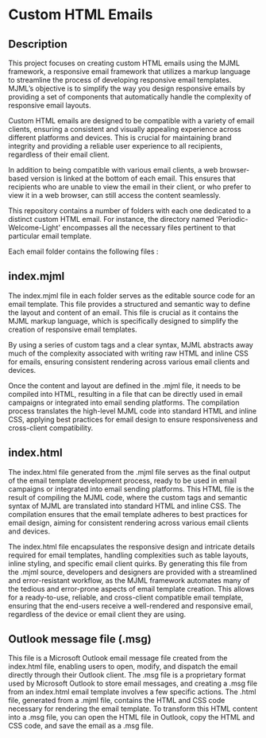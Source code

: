 # Custom HTML Emails

## Description

This project focuses on creating custom HTML emails using the MJML framework, a responsive email framework that utilizes a markup language to streamline the process of developing responsive email templates. MJML’s objective is to simplify the way you design responsive emails by providing a set of components that automatically handle the complexity of responsive email layouts.

Custom HTML emails are designed to be compatible with a variety of email clients, ensuring a consistent and visually appealing experience across different platforms and devices. This is crucial for maintaining brand integrity and providing a reliable user experience to all recipients, regardless of their email client.

In addition to being compatible with various email clients, a web browser-based version is linked at the bottom of each email. This ensures that recipients who are unable to view the email in their client, or who prefer to view it in a web browser, can still access the content seamlessly.

This repository contains a number of folders with each one dedicated to a distinct custom HTML email. For instance, the directory named 'Periodic-Welcome-Light' encompasses all the necessary files pertinent to that particular email template.

Each email folder contains the following files :

## index.mjml

The index.mjml file in each folder serves as the editable source code for an email template. This file provides a structured and semantic way to define the layout and content of an email. This file is crucial as it contains the MJML markup language, which is specifically designed to simplify the creation of responsive email templates. 

By using a series of custom tags and a clear syntax, MJML abstracts away much of the complexity associated with writing raw HTML and inline CSS for emails, ensuring consistent rendering across various email clients and devices.

Once the content and layout are defined in the .mjml file, it needs to be compiled into HTML, resulting in a file that can be directly used in email campaigns or integrated into email sending platforms. The compilation process translates the high-level MJML code into standard HTML and inline CSS, applying best practices for email design to ensure responsiveness and cross-client compatibility. 

## index.html
The index.html file generated from the .mjml file serves as the final output of the email template development process, ready to be used in email campaigns or integrated into email sending platforms. This HTML file is the result of compiling the MJML code, where the custom tags and semantic syntax of MJML are translated into standard HTML and inline CSS. The compilation ensures that the email template adheres to best practices for email design, aiming for consistent rendering across various email clients and devices.

The index.html file encapsulates the responsive design and intricate details required for email templates, handling complexities such as table layouts, inline styling, and specific email client quirks. By generating this file from the .mjml source, developers and designers are provided with a streamlined and error-resistant workflow, as the MJML framework automates many of the tedious and error-prone aspects of email template creation. This allows for a ready-to-use, reliable, and cross-client compatible email template, ensuring that the end-users receive a well-rendered and responsive email, regardless of the device or email client they are using.

## Outlook message file (.msg)
This file is a Microsoft Outlook email message file created from the index.html file, enabling users to open, modify, and dispatch the email directly through their Outlook client. The .msg file is a proprietary format used by Microsoft Outlook to store email messages, and creating a .msg file from an index.html email template involves a few specific actions. The .html file, generated from a .mjml file, contains the HTML and CSS code necessary for rendering the email template. To transform this HTML content into a .msg file, you can open the HTML file in Outlook, copy the HTML and CSS code, and save the email as a .msg file.